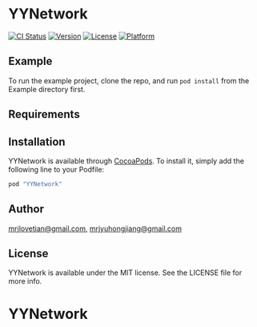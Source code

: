 # YYNetwork

[![CI Status](http://img.shields.io/travis/mrjlovetian@gmail.com/YYNetwork.svg?style=flat)](https://travis-ci.org/mrjlovetian@gmail.com/YYNetwork)
[![Version](https://img.shields.io/cocoapods/v/YYNetwork.svg?style=flat)](http://cocoapods.org/pods/YYNetwork)
[![License](https://img.shields.io/cocoapods/l/YYNetwork.svg?style=flat)](http://cocoapods.org/pods/YYNetwork)
[![Platform](https://img.shields.io/cocoapods/p/YYNetwork.svg?style=flat)](http://cocoapods.org/pods/YYNetwork)

## Example

To run the example project, clone the repo, and run `pod install` from the Example directory first.

## Requirements

## Installation

YYNetwork is available through [CocoaPods](http://cocoapods.org). To install
it, simply add the following line to your Podfile:

```ruby
pod "YYNetwork"
```

## Author

mrjlovetian@gmail.com, mrjyuhongjiang@gmail.com

## License

YYNetwork is available under the MIT license. See the LICENSE file for more info.
# YYNetwork
